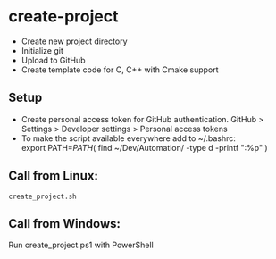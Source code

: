 # create-project
- Create new project directory
- Initialize git
- Upload to GitHub
- Create template code for C, C++ with Cmake support
## Setup
- Create personal access token for GitHub authentication. GitHub > Settings > Developer settings > Personal access tokens
- To make the script available everywhere add to ~/.bashrc:  
export PATH=$PATH$( find ~/Dev/Automation/ -type d -printf ":%p" )

## Call from Linux:
    create_project.sh

## Call from Windows:
Run create_project.ps1 with PowerShell